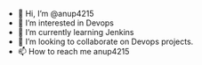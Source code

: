 - 👋 Hi, I’m @anup4215
- 👀 I’m interested in Devops
- 🌱 I’m currently learning Jenkins
- 💞️ I’m looking to collaborate on Devops projects.
- 📫 How to reach me anup4215

<!---
anup4215/anup4215 is a ✨ special ✨ repository because its `README.md` (this file) appears on your GitHub profile.
You can click the Preview link to take a look at your changes.
--->
